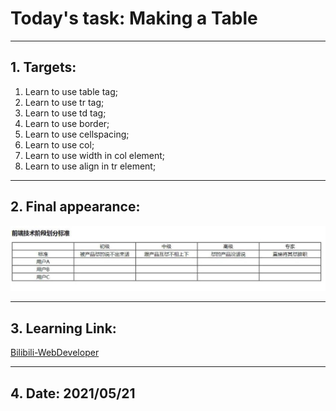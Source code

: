 # Today's task: Making a Table
***
## 1. Targets:
1. Learn to use table tag;
2. Learn to use tr tag;
3. Learn to use td tag;  
4. Learn to use border;  
5. Learn to use cellspacing;  
6. Learn to use col;  
7. Learn to use width in col element;  
8. Learn to use align in tr element;
***  
## 2. Final appearance:  
![Final Look](img/01.jpg)
***
## 3. Learning Link:  
[Bilibili-WebDeveloper](https://www.bilibili.com/video/BV1Bb411v7w8?p=10)
***  
## 4. Date: 2021/05/21